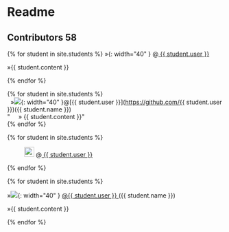# Readme 
## Contributors 58


{% for student in site.students %}
»<img src="{{ student.image }}" alt="">{: width="40" }
@<a href="https://github.com/{{ student.user }}">
      {{ student.user }}
     </a>
<p> »{{ student.content }} </p>
{% endfor %}

{% for student in site.students %} <br />
  &nbsp;&nbsp;&#187;<img src="{{ student.image }}">{: width="40" }@[{{ student.user }}](https://github.com/{{ student.user }})({{ student.name }}) <br/> 
  "&nbsp;&nbsp;&nbsp;&nbsp;&nbsp;» {{ student.content }}"<br /> 
{% endfor %}

{% for student in site.students %}     
<figure>   
   <img src="{{ student.image }}" style="width: 23px ;"/>  
     @<a href="https://github.com/{{ student.user }}">
      {{ student.user }}
     </a>
</figure>    
{% endfor %}
    
{% for student in site.students %} 

<p> »<img src="{{ student.image }}">{: width="40" }
  <a href="https://github.com/{{ student.user }}">
      @{{ student.user }}
  </a>
  ({{ student.name }})</p>
  
<p> »{{ student.content }} </p>
{% endfor %}
